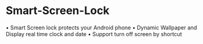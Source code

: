 # Smart-Screen-Lock
•  Smart Screen lock protects your Android phone •  Dynamic Wallpaper and Display real time clock and date •  Support turn off screen by shortcut
